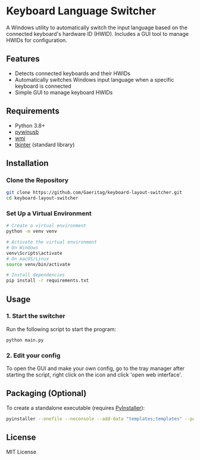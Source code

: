 # Keyboard Language Switcher

A Windows utility to automatically switch the input language based on the connected keyboard's hardware ID (HWID). Includes a GUI tool to manage HWIDs for configuration.

## Features
- Detects connected keyboards and their HWIDs
- Automatically switches Windows input language when a specific keyboard is connected
- Simple GUI to manage keyboard HWIDs

## Requirements
- Python 3.8+
- [pywinusb](https://pypi.org/project/pywinusb/)
- [wmi](https://pypi.org/project/WMI/)
- [tkinter](https://docs.python.org/3/library/tkinter.html) (standard library)

## Installation

### Clone the Repository
```bash
git clone https://github.com/Gaeritag/keyboard-layout-switcher.git
cd keyboard-layout-switcher
```

### Set Up a Virtual Environment
```bash
# Create a virtual environment
python -m venv venv

# Activate the virtual environment
# On Windows
venv\Scripts\activate
# On macOS/Linux
source venv/bin/activate

# Install dependencies
pip install -r requirements.txt
```

## Usage
### 1. Start the switcher
Run the following script to start the program:

```bash
python main.py
```

### 2. Edit your config
To open the GUI and make your own config, go to the tray manager after starting the script, right click on the icon and click 'open web interface'.

## Packaging (Optional)
To create a standalone executable (requires [PyInstaller](https://pyinstaller.org/)):
```bash
pyinstaller --onefile --noconsole --add-data "templates;templates" --paths=venv/Lib/site-packages --hidden-import pythoncom --hidden-import pywinusb.hid main.py
```

## License
MIT License 